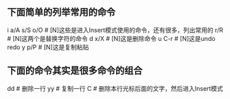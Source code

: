 ## 下面简单的列举常用的命令
i a/A s/S o/O # [N]这些是进入Insert模式使用的命令，还有很多，列出常用的
r/R  # [N]这两个是替换字符的命令
d x/X  # [N]这是删除命令
u C-r  # [N]这是undo redo
y p/P  # [N]这是复制粘贴

## 下面的命令其实是很多命令的组合
dd  # 删除一行
yy  # 复制一行
C  # 删除本行光标后面的文字，然后进入Insert模式
